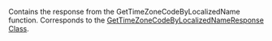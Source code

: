 Contains the response from the GetTimeZoneCodeByLocalizedName function. 
Corresponds to the [GetTimeZoneCodeByLocalizedNameResponse Class](https://msdn.microsoft.com/library/microsoft.crm.sdk.messages.gettimezonecodebylocalizednameresponse.aspx).
